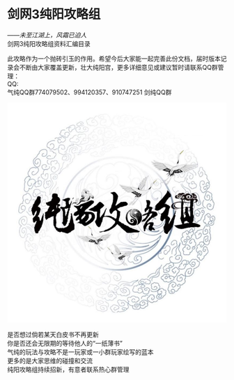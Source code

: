 # 剑网3纯阳攻略组
_——未至江湖上，风霜已迫人_  
剑网3纯阳攻略组资料汇编目录  


此攻略作为一个抛砖引玉的作用。希望今后大家能一起完善此份文档，届时版本记录会不断由大家覆盖更新，壮大纯阳宫，更多详细意见或建议暂时请联系QQ群管理：  
QQ:  
气纯QQ群774079502、994120357、910747251
剑纯QQ群

![纯阳攻略组](https://github.com/F1shZ/jx3cypfu/blob/main/qc-basic-study/img/cyglz.jpg)


是否想过倘若某天白皮书不再更新  
你是否还会无限期的等待他人的“一纸薄书”  
气纯的玩法与攻略不是一玩家或一小群玩家绘写的蓝本  
更多的是大家思维的碰撞和交流  
纯阳攻略组持续招新，有意者联系热心群管理  
